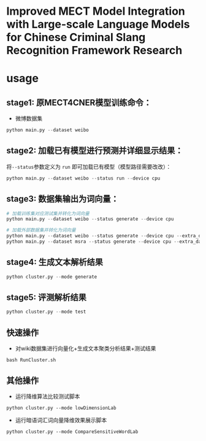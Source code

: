 # Improved MECT Model Integration with Large-scale Language Models for Chinese Criminal Slang Recognition Framework Research

# usage

## stage1: 原MECT4CNER模型训练命令：

- 微博数据集

```py
python main.py --dataset weibo
```

## stage2: 加载已有模型进行预测并详细显示结果：

将``--status``参数定义为 ``run`` 即可加载已有模型（模型路径需要改改）：

```py
python main.py --dataset weibo --status run --device cpu
```

## stage3: 数据集输出为词向量：

```py
# 加载训练集对应测试集并转化为词向量
python main.py --dataset weibo --status generate --device cpu

# 加载外部数据集并转化为词向量
python main.py --dataset weibo --status generate --device cpu --extra_datasets tieba
python main.py --dataset msra --status generate --device cpu --extra_datasets wiki
```

## stage4: 生成文本解析结果

```py
python cluster.py --mode generate
```

## stage5: 评测解析结果

```py
python cluster.py --mode test
```

## 快速操作

- 对wiki数据集进行向量化+生成文本聚类分析结果+测试结果
```shell
bash RunCluster.sh
```

## 其他操作

- 运行降维算法比较测试脚本
```shell
python cluster.py --mode lowDimensionLab
```
- 运行暗语词汇词向量降维效果展示脚本
```shell
python cluster.py --mode CompareSensitiveWordLab
```